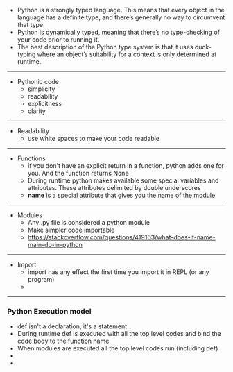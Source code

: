 - Python is a strongly typed language. This means that every object in the language has a definite type, and there’s generally no way to circumvent that type.
- Python is dynamically typed, meaning that there’s no type-checking of your code prior to running it.
- The best description of the Python type system is that it uses duck-typing where an object’s suitability for a context is only determined at runtime.
- --
- Pythonic code
  - simplicity
  - readability
  - explicitness
  - clarity
- --
- Readability
  - use white spaces to make your code readable
- --
- Functions
  - if you don't have an explicit return in a function, python adds one for you. And the function returns None
  - During runtime python makes available some special variables and attributes. These attributes delimited by double underscores
  - __name__ is a special attribute that gives you the name of the module
- --
- Modules
  - Any .py file is considered a python module
  - Make simpler code importable
  - https://stackoverflow.com/questions/419163/what-does-if-name-main-do-in-python
- --
- Import
  - import has any effect the first time you import it in REPL (or any program)
  - 
- --
### Python Execution model

- def isn't a declaration, it's a statement
- During runtime def is executed with all the top level codes and bind the code body to the function name
- When modules are executed all the top level codes run (including def)
- 
- 